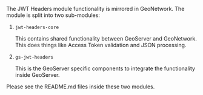 The JWT Headers module functionality is mirrored in GeoNetwork.  The module is split into two sub-modules:

1. `jwt-headers-core`

    This contains shared functionality between GeoServer and GeoNetwork. This does things like Access Token validation and JSON processing.       

2. `gs-jwt-headers`

    This is the GeoServer specific components to integrate the functionality inside GeoServer.

Please see the README.md files inside these two modules.